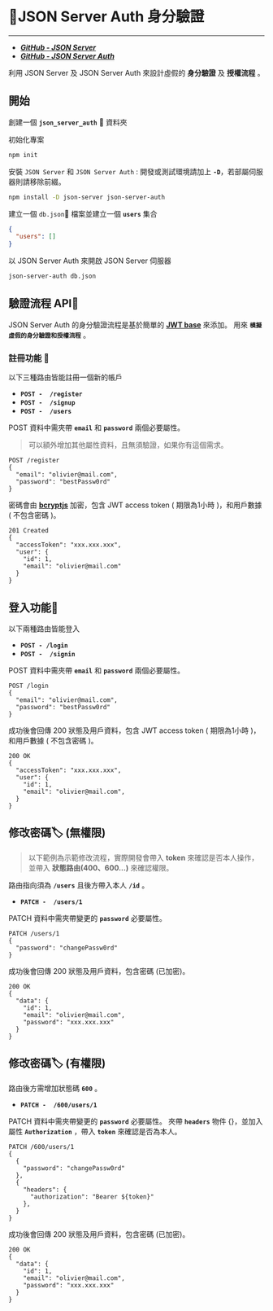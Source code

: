 # 🔐JSON Server Auth 身分驗證
---

- _**[GitHub - JSON Server](https://github.com/typicode/json-server)**_
- _**[GitHub - JSON Server Auth](https://github.com/jeremyben/json-server-auth)**_

利用 JSON Server 及 JSON Server Auth 來設計虛假的 **身分驗證** 及 **授權流程** 。

## 開始

創建一個 **`json_server_auth`** 📁 資料夾

初始化專案 

```bash
npm init
```

安裝 `JSON Server` 和 `JSON Server Auth` : 開發或測試環境請加上 **`-D`**，若部屬伺服器則請移除前綴。

```bash
npm install -D json-server json-server-auth
```

建立一個 `db.json`📁 檔案並建立一個 **`users`** 集合

```json
{
  "users": []
}
```

以 JSON Server Auth 來開啟 JSON Server 伺服器

```bash
json-server-auth db.json
```

## 驗證流程 API🔑

JSON Server Auth 的身分驗證流程是基於簡單的 **[JWT base](https://jwt.io/)** 來添加。
用來 **`模擬虛假的身分驗證和授權流程`** 。

### 註冊功能 👥

以下三種路由皆能註冊一個新的帳戶

- **`POST -  /register`**
- **`POST -  /signup`**
- **`POST -  /users`**

POST 資料中需夾帶 **`email`** 和 **`password`** 兩個必要屬性。
> 可以額外增加其他屬性資料，且無須驗證，如果你有這個需求。

```http
POST /register
{
  "email": "olivier@mail.com",
  "password": "bestPassw0rd"
}
```

密碼會由 **[bcryptjs](https://github.com/dcodeIO/bcrypt.js)** 加密，包含 JWT access token ( 期限為1小時 )，和用戶數據 ( 不包含密碼 )。

```http
201 Created
{
  "accessToken": "xxx.xxx.xxx",
  "user": {
    "id": 1,
    "email": "olivier@mail.com"
  }
}
```

## 登入功能🪪

以下兩種路由皆能登入

- **`POST - /login`**
- **`POST -  /signin`**

POST 資料中需夾帶 **`email`** 和 **`password`** 兩個必要屬性。

```http
POST /login
{
  "email": "olivier@mail.com",
  "password": "bestPassw0rd"
}
```

成功後會回傳 200 狀態及用戶資料，包含 JWT access token ( 期限為1小時 )，和用戶數據 ( 不包含密碼 )。

```http
200 OK
{
  "accessToken": "xxx.xxx.xxx",
  "user": {
    "id": 1,
    "email": "olivier@mail.com",
  }
}
```

## 修改密碼🏷️ (無權限)

> 以下範例為示範修改流程，實際開發會帶入 **token** 來確認是否本人操作，並帶入 **狀態路由(400、600...)** 來確認權限。

路由指向須為 **`/users`** 且後方帶入本人 **`/id`** 。

- **`PATCH -  /users/1`**

PATCH 資料中需夾帶變更的 **`password`** 必要屬性。

```http
PATCH /users/1
{
  "password": "changePassw0rd"
}
```

成功後會回傳 200 狀態及用戶資料，包含密碼 (已加密)。

```http
200 OK
{
  "data": {
    "id": 1,
    "email": "olivier@mail.com",
    "password": "xxx.xxx.xxx"
  }
}
```

## 修改密碼🏷️ (有權限)

路由後方需增加狀態碼 **`600`** 。

- **`PATCH -  /600/users/1`**

PATCH 資料中需夾帶變更的 **`password`** 必要屬性。
夾帶 **`headers`** 物件 {}，並加入屬性 **`Authorization`** ，帶入 **`token`** 來確認是否為本人。 

```http
PATCH /600/users/1
{
  {
    "password": "changePassw0rd"
  },
  {
    "headers": {
      "authorization": "Bearer ${token}"
    },
  }
}
```

成功後會回傳 200 狀態及用戶資料，包含密碼 (已加密)。

```http
200 OK
{
  "data": {
    "id": 1,
    "email": "olivier@mail.com",
    "password": "xxx.xxx.xxx"
  }
}
```